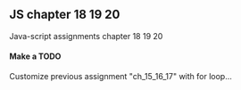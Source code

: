 ## JS chapter 18 19 20
Java-script assignments chapter 18 19 20

#### Make a TODO
Customize previous assignment "ch_15_16_17" with for loop...